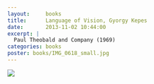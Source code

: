 ```yaml
---
layout:     books
title:      Language of Vision, Gyorgy Kepes
date:       2013-11-02 10:44:00
excerpt: |
  Paul Theobald and Company (1969)
categories: books
poster: books/IMG_0618_small.jpg
---
```


<div class="grid_12">
  <img src="{% asset_path books/IMG_0618.jpg %}" />
</div>

